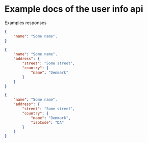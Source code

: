 # Example docs of the user info api

Examples responses

```json
{
    "name": "Some name", 
}
```


```json
{
    "name": "Some name", 
    "address": {
        "street": "Some street",
        "country": {
            "name": "Denmark"
        }
    }
}
```

```json
{
    "name": "Some name", 
    "address": {
        "street": "Some street",
        "country": {
            "name": "Denmark",
            "isoCode": "DA"
        }
    }
}
```